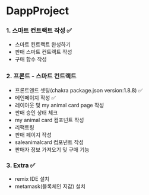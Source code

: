 # DappProject

### 1. 스마트 컨트랙트 작성 ✅
  * 스마트 컨트랙트 완성하기
  * 판매 스마트 컨트랙트 작성
  * 구매 함수 작성

### 2. 프론트 - 스마트 컨트랙트
  * 프론트엔드 셋팅(chakra package.json version:1.8.8) ✅
  * 메인페이지 작성 ✅
  * 레이아웃 및 my animal card page 작성
  * 판매 승인 상태 체크
  * my animal card 컴포넌트 작성
  * 리팩토링
  * 판매 페이지 작성
  * saleanimalcard 컴포넌트 작성
  * 판매자 정보 가져오기 및 구매 기능

### 3. Extra ✅
  * remix IDE 설치
  * metamask(블록체인 지갑) 설치
